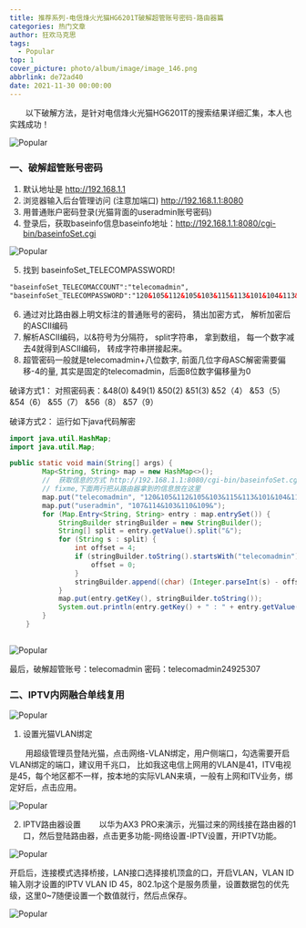 ```yaml
---
title: 推荐系列-电信烽火光猫HG6201T破解超管账号密码-路由器篇
categories: 热门文章
author: 狂欢马克思
tags:
  - Popular
top: 1
cover_picture: photo/album/image/image_146.png
abbrlink: de72ad40
date: 2021-11-30 00:00:00
---
```


&emsp;&emsp;以下破解方法，是针对电信烽火光猫HG6201T的搜索结果详细汇集，本人也实践成功！

<!-- more -->

![Popular](/photo/album/image/image_146.png "推荐系列-电信烽火光猫HG6201T破解超管账号密码-路由器篇")

### 一、破解超管账号密码

1. 默认地址是 http://192.168.1.1
2. 浏览器输入后台管理访问 (注意加端口) http://192.168.1.1:8080
3. 用普通账户密码登录(光猫背面的useradmin账号密码)
4. 登录后，获取baseinfo信息baseinfo地址：http://192.168.1.1:8080/cgi-bin/baseinfoSet.cgi

![Popular](/photo/album/image/image_147.png "推荐系列-电信烽火光猫HG6201T破解超管账号密码-路由器篇")

5. 找到 baseinfoSet_TELECOMPASSWORD!

```xml
"baseinfoSet_TELECOMACCOUNT":"telecomadmin", 
"baseinfoSet_TELECOMPASSWORD":"120&105&112&105&103&115&113&101&104&113&109&114&50&52&57&50&53&51&48&55&",
```

6. 通过对比路由器上明文标注的普通账号的密码， 猜出加密方式， 解析加密后的ASCII编码
7. 解析ASCII编码，以&符号为分隔符， split字符串， 拿到数组， 每一个数字减去4就得到ASCII编码， 转成字符串拼接起来。
8. 超管密码一般就是telecomadmin+八位数字, 前面几位字母ASC解密需要偏移-4的量, 其实是固定的telecomadmin，后面8位数字偏移量为0

破译方式1： 对照密码表：&48(0) &49(1) &50(2) &51(3) &52（4） &53（5） &54（6） &55（7） &56（8） &57（9）

破译方式2： 运行如下java代码解密

```java
import java.util.HashMap;
import java.util.Map;

public static void main(String[] args) {
        Map<String, String> map = new HashMap<>();
        //  获取信息的方式 http://192.168.1.1:8080/cgi-bin/baseinfoSet.cgi
        // fixme,下面两行把从路由器拿到的信息放在这里
        map.put("telecomadmin", "120&105&112&105&103&115&113&101&104&113&109&114&50&52&57&50&53&51&48&55&");
        map.put("useradmin", "107&114&103&110&109&");
        for (Map.Entry<String, String> entry : map.entrySet()) {
            StringBuilder stringBuilder = new StringBuilder();
            String[] split = entry.getValue().split("&");
            for (String s : split) {
                int offset = 4;
                if (stringBuilder.toString().startsWith("telecomadmin")) {
                    offset = 0;
                }
                stringBuilder.append((char) (Integer.parseInt(s) - offset));
            }
            map.put(entry.getKey(), stringBuilder.toString());
            System.out.println(entry.getKey() + " : " + entry.getValue());
        }
    }
    
```
![Popular](/photo/album/image/image_148.png "推荐系列-电信烽火光猫HG6201T破解超管账号密码-路由器篇")

最后，破解超管账号：telecomadmin 密码：telecomadmin24925307

### 二、IPTV内网融合单线复用

![Popular](/photo/album/image/image_152.png "推荐系列-电信烽火光猫HG6201T破解超管账号密码-路由器篇")

1. 设置光猫VLAN绑定

&emsp;&emsp;用超级管理员登陆光猫，点击网络-VLAN绑定，用户侧端口，勾选需要开启VLAN绑定的端口，建议用千兆口， 比如我这电信上网用的VLAN是41，ITV电视是45，每个地区都不一样，按本地的实际VLAN来填，一般有上网和ITV业务，绑定好后，点击应用。

![Popular](/photo/album/image/image_149.png "推荐系列-电信烽火光猫HG6201T破解超管账号密码-路由器篇")

2. IPTV路由器设置
&emsp;&emsp;以华为AX3 PRO来演示，光猫过来的网线接在路由器的1口，然后登陆路由器，点击更多功能-网络设置-IPTV设置，开IPTV功能。

![Popular](/photo/album/image/image_150.png "推荐系列-电信烽火光猫HG6201T破解超管账号密码-路由器篇")

开启后，连接模式选择桥接，LAN接口选择接机顶盒的口，开启VLAN，VLAN ID输入刚才设置的IPTV VLAN ID 45，802.1p这个是服务质量，设置数据包的优先级，这里0~7随便设置一个数值就行，然后点保存。

![Popular](/photo/album/image/image_151.png "推荐系列-电信烽火光猫HG6201T破解超管账号密码-路由器篇")

